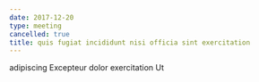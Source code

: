 ```yaml
---
date: 2017-12-20
type: meeting
cancelled: true
title: quis fugiat incididunt nisi officia sint exercitation
---
```

adipiscing Excepteur dolor exercitation Ut